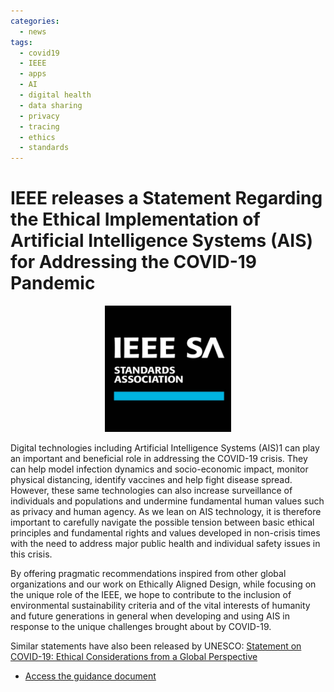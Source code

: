 ```yaml
---
categories:
  - news
tags:
  - covid19
  - IEEE
  - apps
  - AI
  - digital health
  - data sharing
  - privacy
  - tracing
  - ethics
  - standards
---
```


# IEEE releases a Statement Regarding the Ethical Implementation of Artificial Intelligence Systems (AIS) for Addressing the COVID-19 Pandemic


<p align="center"><a href="http://standards.ieee.org/content/dam/ieee-standards/standards/web/documents/other/gieais-covid.pdf"><img src="/assets/images/images_posts/logo_IEEE_SA.jpg"  width="40%"></a></p>

Digital technologies including Artificial Intelligence Systems (AIS)1 can play an important and beneficial role in addressing the COVID-19 crisis. They can help model infection dynamics and socio-economic impact, monitor physical distancing, identify vaccines and help fight disease spread. However, these same technologies can also increase surveillance of individuals and populations and undermine fundamental human values such as privacy and human agency. As we lean on AIS technology, it is therefore important to carefully navigate the possible tension between basic ethical principles and fundamental rights and values developed in non-crisis times with the need to address major public health and individual safety issues in this crisis. 

By offering pragmatic recommendations inspired from other global organizations and our work on Ethically Aligned Design, while focusing on the unique role of the IEEE, we hope to contribute to the inclusion of environmental sustainability criteria and of the vital interests of humanity and future generations in general when developing and using AIS in response to the unique challenges brought about by COVID-19. 

Similar statements have also been released by UNESCO: [Statement on COVID-19: Ethical Considerations from a Global Perspective](https://unesdoc.unesco.org/ark:/48223/pf0000373115)


* [Access the guidance document](http://standards.ieee.org/content/dam/ieee-standards/standards/web/documents/other/gieais-covid.pdf)
